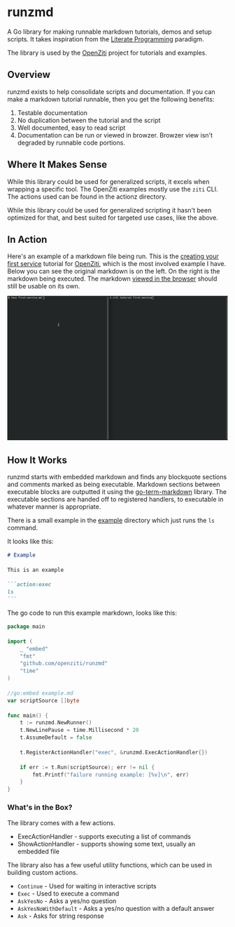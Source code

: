 # runzmd

A Go library for making runnable markdown tutorials, demos and setup scripts.
It takes inspiration from the [Literate Programming](https://en.wikipedia.org/wiki/Literate_programming)
paradigm.

The library is used by the [OpenZiti](https://github.com/openziti/ziti) project
for tutorials and examples.

## Overview

runzmd exists to help consolidate scripts and documentation. If you can
make a markdown tutorial runnable, then you get the following benefits:

1. Testable documentation
2. No duplication between the tutorial and the script
3. Well documented, easy to read script
4. Documentation can be run or viewed in browzer. Browzer view isn't degraded by runnable code portions.

## Where It Makes Sense

While this library could be used for generalized scripts, it excels when
wrapping a specific tool. The OpenZiti examples mostly use the `ziti` CLI.
The actions used can be found in the actionz directory.

While this library could be used for generalized scripting it hasn't been
optimized for that, and best suited for targeted use cases, like the above.

## In Action

Here's an example of a markdown file being run. This is the
 [creating your first service](https://github.com/openziti/ziti/blob/v0.26.10/ziti/cmd/ziti/cmd/tutorial/tutorials/first-service.md)
 tutorial for [OpenZiti](https://github.com/openziti/ziti), which is the most 
involved example I have.  Below you can see the original markdown is on the left. 
On the right is the markdown being executed. The markdown 
[viewed in the browser](https://github.com/openziti/ziti/blob/v0.26.10/ziti/cmd/ziti/cmd/tutorial/tutorials/first-service.md) 
should still be usable on its own.

![example of runzmd running](./runzmd-first-service.gif "Running First Service Tutorial")

## How It Works

runzmd starts with embedded markdown and finds any blockquote sections and
comments marked as being executable. Markdown sections between executable
blocks are outputted it using the [go-term-markdown](github.com/MichaelMure/go-term-markdown)
library. The executable sections are handed off to registered handlers, to
executable in whatever manner is appropriate.

There is a small example in the [example](./example/) directory which
just runs the `ls` command.

It looks like this:

````markdown
# Example

This is an example

```action:exec
ls
```
````

The go code to run this example markdown, looks like this:

```go
package main

import (
	_ "embed"
	"fmt"
	"github.com/openziti/runzmd"
	"time"
)

//go:embed example.md
var scriptSource []byte

func main() {
	t := runzmd.NewRunner()
	t.NewLinePause = time.Millisecond * 20
	t.AssumeDefault = false

	t.RegisterActionHandler("exec", &runzmd.ExecActionHandler{})

	if err := t.Run(scriptSource); err != nil {
		fmt.Printf("failure running example: [%v]\n", err)
	}
}
```

### What's in the Box?

The library comes with a few actions.

* ExecActionHandler - supports executing a list of commands
* ShowActionHandler - supports showing some text, usually an embedded file

The library also has a few useful utility functions, which can
be used in building custom actions.

* `Continue` - Used for waiting in interactive scripts
* `Exec` - Used to execute a command
* `AskYesNo` - Asks a yes/no question
* `AskYesNoWithDefault` - Asks a yes/no question with a default answer
* `Ask` - Asks for string response


